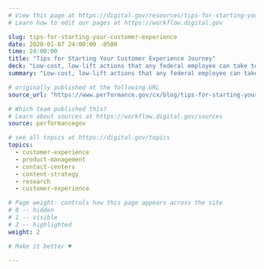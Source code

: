 ```yaml
---
# View this page at https://digital.gov/resources/tips-for-starting-your-customer-experience
# Learn how to edit our pages at https://workflow.digital.gov

slug: tips-for-starting-your-customer-experience
date: 2020-01-07 24:00:00 -0500
time: 24:00:00
title: "Tips for Starting Your Customer Experience Journey"
deck: "Low-cost, low-lift actions that any federal employee can take to improve customer experience."
summary: "Low-cost, low-lift actions that any federal employee can take to improve customer experience."

# originally published at the following URL
source_url: "https://www.performance.gov/cx/blog/tips-for-starting-your-customer-experience-journey/"

# Which team published this?
# Learn about sources at https://workflow.digital.gov/sources
source: performancegov

# see all topics at https://digital.gov/topics
topics:
  - customer-experience
  - product-management
  - contact-centers
  - content-strategy
  - research
  - customer-experience

# Page weight: controls how this page appears across the site
# 0 -- hidden
# 1 -- visible
# 2 -- highlighted
weight: 2

# Make it better ♥

---
```

